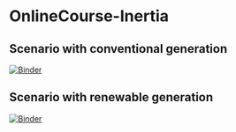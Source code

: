 # OnlineCourse-Inertia
## Scenario with conventional generation
[![Binder](https://mybinder.org/badge_logo.svg)](https://mybinder.org/v2/gh/SabineAuer/OnlineCourse-Inertia/master?filepath=StudyCase-ConventionalScenario.ipynb)

## Scenario with renewable generation

[![Binder](https://mybinder.org/badge_logo.svg)](https://mybinder.org/v2/gh/SabineAuer/OnlineCourse-Inertia/master?filepath=StudyCase-RenewableScenario.ipynb)
